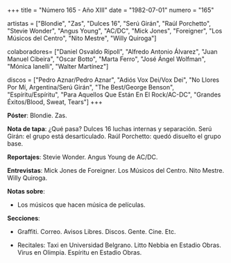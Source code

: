 +++
title = "Número 165 - Año XIII"
date = "1982-07-01"
numero = "165"

artistas = ["Blondie", "Zas", "Dulces 16", "Serú Girán", "Raúl Porchetto", "Stevie Wonder", "Angus Young", "AC/DC", "Mick Jones", "Foreigner", "Los Músicos del Centro", "Nito Mestre", "Willy Quiroga"]

colaboradores= ["Daniel Osvaldo Ripoll", "Alfredo Antonio Álvarez", "Juan Manuel Cibeira", "Oscar Botto", "Marta Ferro", "José Ángel Wolfman", "Mónica Ianelli", "Walter Martínez"]

discos = ["Pedro Aznar/Pedro Aznar", "Adiós Vox Dei/Vox Dei", "No Llores Por Mí, Argentina/Serú Girán", "The Best/George Benson", "Espíritu/Espíritu", "Para Aquellos Que Están En El Rock/AC-DC", "Grandes Éxitos/Blood, Sweat, Tears"]
+++

**Póster**: Blondie. Zas.

**Nota de tapa**: ¿Qué pasa? Dulces 16 luchas internas y separación. Serú Girán: el grupo está desarticulado. Raúl Porchetto: quedó disuelto el grupo base.

**Reportajes**: Stevie Wonder. Angus Young de AC/DC.

**Entrevistas**: Mick Jones de Foreigner. Los Músicos del Centro. Nito Mestre. Willy Quiroga.

**Notas sobre**:

- Los músicos que hacen música de películas.

**Secciones**:

- Graffiti. Correo. Avisos Libres. Discos. Gente. Cine. Etc.

- Recitales: Taxi en Universidad Belgrano. Litto Nebbia en Estadio Obras. Virus en Olimpia. Espíritu en Estadio Obras.
